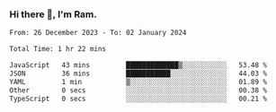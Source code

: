 ### Hi there 👋, I'm Ram.

<!--START_SECTION:waka-->

```txt
From: 26 December 2023 - To: 02 January 2024

Total Time: 1 hr 22 mins

JavaScript   43 mins         █████████████▒░░░░░░░░░░░   53.48 %
JSON         36 mins         ███████████░░░░░░░░░░░░░░   44.03 %
YAML         1 min           ▒░░░░░░░░░░░░░░░░░░░░░░░░   01.89 %
Other        0 secs          ░░░░░░░░░░░░░░░░░░░░░░░░░   00.38 %
TypeScript   0 secs          ░░░░░░░░░░░░░░░░░░░░░░░░░   00.21 %
```

<!--END_SECTION:waka-->

